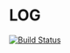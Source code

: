 # LOG

[![Build Status](https://www.travis-ci.org/shuai132/LOG.svg?branch=master)](https://www.travis-ci.org/shuai132/LOG)
